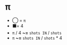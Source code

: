 # π
- &#9711;  = `π`
- &#11035;= 4
- `π` / 4 **~=** `shots IN` / `shots` 
- `π` **~=**  `shots IN` / `shots` * 4
